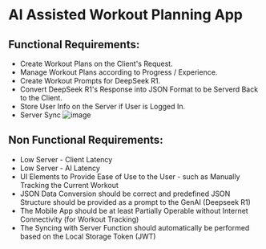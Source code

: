 # AI Assisted Workout Planning App
## Functional Requirements:
- Create Workout Plans on the Client's Request.
- Manage Workout Plans according to Progress / Experience.
- Create Workout Prompts for DeepSeek R1.
- Convert DeepSeek R1's Response into JSON Format to be Serverd Back to the Client.
- Store User Info on the Server if User is Logged In.
- Server Sync
![image](https://github.com/user-attachments/assets/28d3f1e1-91b2-4a1d-843c-3d9373307510)

## Non Functional Requirements:
- Low Server - Client Latency
- Low Server - AI Latency
- UI Elements to Provide Ease of Use to the User - such as Manually Tracking the Current Workout
- JSON Data Conversion should be correct and predefined JSON Structure should be provided as a prompt to the GenAI (Deepseek R1)
- The Mobile App should be at least Partially Operable without Internet Connectivity (for Workout Tracking)
- The Syncing with Server Function should automatically be performed based on the Local Storage Token (JWT)
